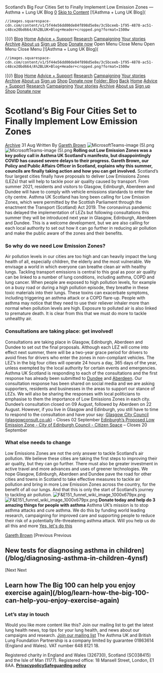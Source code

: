 
Scotland’s Big Four Cities Set to Finally Implement Low Emission Zones — Asthma + Lung UK Blog
[0](/cart)
[Skip to Content](#page) 
[![Asthma + Lung UK Blog](
  
    //images.squarespace-cdn.com/content/v1/5f44e56dd00de84f898d5e8e/3c5bceeb-1f95-4878-ac51-c48ce20bd664/A%2BLUK+Blog+Header+cropped.png?format=1500w
  
)](/)
[Blog](/categories) 
[Home](/)
[Advice + Support](/advice-support)
[Research](/research)
[Campaigning](/campaigning)
[Your stories](/your-stories)
[Archive](/archive)
[About us](/about-us) 
[Sign up](https://action.asthmaandlung.org.uk/page/99142/subscribe/1)
[Shop](https://shop.asthmaandlung.org.uk)
[Donate now](https://action.asthmaandlung.org.uk/page/99141/donate/1?ea.tracking.id=General_Blog_Header_None) 
Open Menu
Close Menu
Open Menu
Close Menu
[![Asthma + Lung UK Blog](
  
    //images.squarespace-cdn.com/content/v1/5f44e56dd00de84f898d5e8e/3c5bceeb-1f95-4878-ac51-c48ce20bd664/A%2BLUK+Blog+Header+cropped.png?format=1500w
  
)](/)
[Blog](/categories) 
[Home](/)
[Advice + Support](/advice-support)
[Research](/research)
[Campaigning](/campaigning)
[Your stories](/your-stories)
[Archive](/archive)
[About us](/about-us) 
[Sign up](https://action.asthmaandlung.org.uk/page/99142/subscribe/1)
[Shop](https://shop.asthmaandlung.org.uk)
[Donate now](https://action.asthmaandlung.org.uk/page/99141/donate/1?ea.tracking.id=General_Blog_Header_None) 
[Folder:
Blog](/categories)
[Back](/)
[Home](/)
[Advice + Support](/advice-support)
[Research](/research)
[Campaigning](/campaigning)
[Your stories](/your-stories)
[Archive](/archive)
[About us](/about-us)
[Sign up](https://action.asthmaandlung.org.uk/page/99142/subscribe/1)
[Shop](https://shop.asthmaandlung.org.uk)
[Donate now](https://action.asthmaandlung.org.uk/page/99141/donate/1?ea.tracking.id=General_Blog_Header_None) 
# Scotland’s Big Four Cities Set to Finally Implement Low Emission Zones
[Archive](/blog/category/Archive)
31 Aug
Written By [Gareth Brown](/blog?author=6128ac5feabd1009cc58d10c)
![MicrosoftTeams-image (5).png](https://images.squarespace-cdn.com/content/v1/5f44e56dd00de84f898d5e8e/1630059368970-8HQR9YHFFRS0LER23F8W/MicrosoftTeams-image+%285%29.png)![MicrosoftTeams-image (5).png]()
**Rolling out Low Emission Zones was a key policy call in Asthma UK Scotland’s manifesto, but disappointingly COVID has caused severe delays to their progress. Gareth Brown, our Policy and Public Affairs Officer in Scotland, explains why this summer, councils are finally taking action and how you can get involved.**
Scotland’s four largest cities finally have proposals to deliver Low Emissions Zones (LEZs) that will help to tackle poor air quality caused by transport. From summer 2021, residents and visitors to Glasgow, Edinburgh, Aberdeen and Dundee will have to comply with vehicle emissions standards to enter the city centre.
Asthma UK Scotland has long been calling for Low Emission Zones, which were permitted by the Scottish Parliament through the enactment the Transport (Scotland) Act 2019. The coronavirus pandemic has delayed the implementation of LEZs but following consultations this summer they will be introduced next year in Glasgow, Edinburgh, Aberdeen and Dundee. 
This is a welcome development, but we are also calling for each local authority to set out how it can go further in reducing air pollution and make the public aware of the zones and their benefits.
### **So why do we need Low Emission Zones?**
Air pollution levels in our cities are too high and can heavily impact the lung health of all, especially children, the elderly and the most vulnerable. We envisage a world in which everyone can breathe clean air with healthy lungs.
Tackling transport emissions is central to this goal as poor air quality can be linked to a number of lung conditions, including asthma, COPD and lung cancer. When people are exposed to high pollution levels, for example on a busy road or during a high pollution episode, they breathe in these toxic materials into their lungs. 
These toxins can exacerbate symptoms, including triggering an asthma attack or a COPD flare-up. People with asthma may notice that they need to use their reliever inhaler more than normal when pollution levels are high. Exposure to polluted air is also linked to premature death.
It is clear from this that we must do more to tackle unhealthy air.
### **Consultations are taking place: get involved!**
Consultations are taking place in Glasgow, Edinburgh, Aberdeen and Dundee to set out the final proposals. Although each LEZ will come into effect next summer, there will be a two-year grace period for drivers to avoid fines for drivers who enter the zones in non-compliant vehicles. The LEZ’s in the big four cities will operate 24 hours a day, 365 days of the year, unless exempted by the local authority for certain events and emergencies. 
Asthma UK Scotland is responding to each of the consultations and the first response has already been submitted to [Dundee](https://cdn.shopify.com/s/files/1/0221/4446/files/AUK-BLF_Scotland_-_Dundee_LEZ_Consultation_Response.pdf?v=1630059394) and [Aberdeen](https://cdn.shopify.com/s/files/1/0221/4446/files/AUK-BLF_Scotland_-_Aberdeen_LEZ_consultation_response.pdf?v=1630059394). Our consultation response has been shared on social media and we are asking supporters, residents and businesses in the areas to support our stance of LEZs.
We will also be sharing the responses with local politicians to emphasise to them the importance of Low Emissions Zones in each city. Dundee’s consultation closed on 09 August, followed by Aberdeen on 22 August. 
However, if you live in Glasgow and Edinburgh, you still have to time to respond to the consultation and have your say:
[Glasgow City Council (glasgowconsult.co.uk)](https://www.glasgowconsult.co.uk/KMS/dmart.aspx?strTab=PublicDMartCurrent&NoIP=1) - Closes 02 September
[Edinburgh’s Proposed Low Emission Zone - City of Edinburgh Council - Citizen Space](https://consultationhub.edinburgh.gov.uk/sfc/low-emission-zone/) – Closes 20 September 
### **What else needs to change**
Low Emissions Zones are not the only answer to tackle Scotland’s air pollution. We believe these cities are taking the first steps to improving their air quality, but they can go further. There must also be greater investment in active travel and more advances and uses of greener technologies. 
We hope Glasgow, Edinburgh, Aberdeen and Dundee pave the road for other cities and towns in Scotland to take effective measures to tackle air pollution and bring in more Low Emission Zones across the country, for the benefit of all our lungs. And that this is only the start of Scotland’s journey to tackling air pollution.
![F&E151_funnel_wiki_image_1000x679px.png](https://images.squarespace-cdn.com/content/v1/5f44e56dd00de84f898d5e8e/1626948864029-8LUMPZ422SFT5DQFEZYN/F%26E151_funnel_wiki_image_1000x679px.png)
![F&E151_funnel_wiki_image_1000x679px.png]()
**Donate today and help do 3 amazing things for people with asthma**
Asthma UK’s mission is to stop asthma attacks and cure asthma. We do this by funding world leading research, campaigning for improved care and supporting people to reduce their risk of a potentially life-threatening asthma attack. Will you help us do all this and more
[Yes, let's do this](https://action.asthma.org.uk/page/85905/action/1)
  
[Gareth Brown](/blog?author=6128ac5feabd1009cc58d10c)
[Previous
Previous
## New tests for diagnosing asthma in children](/blog/diagnosing-asthma-in-children-4ynsf)
[Next
Next
## Learn how The Big 100 can help you enjoy exercise again](/blog/learn-how-the-big-100-can-help-you-enjoy-exercise-again)
### Let’s stay in touch
Would you like more content like this? Join our mailing list to get the latest lung health news, top tips for your lung health, and news about our campaigns and research.
[Join our mailing list](https://action.asthmaandlung.org.uk/page/99142/subscribe/1) 
The Asthma UK and British Lung Foundation Partnership is a company limited by guarantee 01863614 (England and Wales). VAT number 648 8121 18.   
  
Registered charity in England and Wales (326730), Scotland (SC038415) and the Isle of Man (1177). Registered office: 18 Mansell Street, London, E1 8AA.
[**Privacy**](https://www.asthmaandlung.org.uk/policies)[**policy**](https://www.asthma.org.uk/terms/privacy-policy/ "Privacy policy")[**Safeguarding policy**](https://www.asthmaandlung.org.uk/policies)
